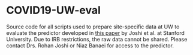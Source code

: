 # COVID19-UW-eval

Source code for all scripts used to prepare site-specific data at UW to evaluate the predictor developed in [this paper](https://www.sciencedirect.com/science/article/pii/S1386653220302444) by Joshi et al. at Stanford University. Due to IRB restrictions, the raw data cannot be shared. Please contact Drs. Rohan Joshi or Niaz Banaei for access to the predictor.
